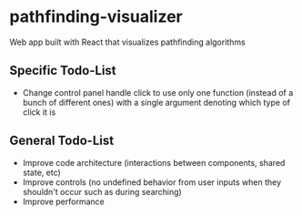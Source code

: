 # pathfinding-visualizer

Web app built with React that visualizes pathfinding algorithms

## Specific Todo-List

-   Change control panel handle click to use only one function (instead of a bunch of different ones) with a single argument denoting which type of click it is

## General Todo-List

-   Improve code architecture (interactions between components, shared state, etc)
-   Improve controls (no undefined behavior from user inputs when they shouldn't occur such as during searching)
-   Improve performance
